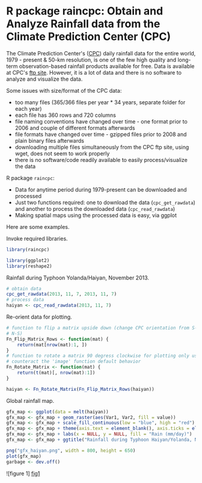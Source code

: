R package raincpc: Obtain and Analyze Rainfall data from the Climate Prediction Center (CPC)
========================================================

The Climate Prediction Center's ([CPC](www.cpc.ncep.noaa.gov)) daily rainfall data for the entire world, 1979 - present & 50-km resolution, is one of the few high quality and long-term observation-based rainfall products available for free. Data is available at CPC's [ftp site](ftp.cpc.ncep.noaa.gov/precip/CPC_UNI_PRCP/GAUGE_GLB/). However, it is a lot of data and there is no software to analyze and visualize the data.

Some issues with size/format of the CPC data:
* too many files (365/366 files per year * 34 years, separate folder for each year)
* each file has 360 rows and 720 columns
* file naming conventions have changed over time - one format prior to 2006 and couple of different formats afterwards
* file formats have changed over time - gzipped files prior to 2008 and plain binary files afterwards
* downloading multiple files simultaneously from the CPC ftp site, using wget, does not seem to work properly
* there is no software/code readily available to easily process/visualize the data

R package `raincpc`:
* Data for anytime period during 1979-present can be downloaded and processed
* Just two functions required: one to download the data (`cpc_get_rawdata`) and another to process the downloaded data (`cpc_read_rawdata`)
* Making spatial maps using the processed data is easy, via ggplot

Here are some examples.

Invoke required libraries.


```r
library(raincpc)

library(ggplot2)
library(reshape2)
```


Rainfall during Typhoon Yolanda/Haiyan, November 2013.


```r
# obtain data
cpc_get_rawdata(2013, 11, 7, 2013, 11, 7)
# process data
haiyan <- cpc_read_rawdata(2013, 11, 7)
```


Re-orient data for plotting.


```r
# function to flip a matrix upside down (change CPC orientation from S-N to
# N-S)
Fn_Flip_Matrix_Rows <- function(mat) {
    return(mat[nrow(mat):1, ])
}
# function to rotate a matrix 90 degress clockwise for plotting only used to
# counteract the 'image' function default behavior
Fn_Rotate_Matrix <- function(mat) {
    return(t(mat)[, nrow(mat):1])
}

haiyan <- Fn_Rotate_Matrix(Fn_Flip_Matrix_Rows(haiyan))
```


Global rainfall map.


```r
gfx_map <- ggplot(data = melt(haiyan))
gfx_map <- gfx_map + geom_raster(aes(Var1, Var2, fill = value))
gfx_map <- gfx_map + scale_fill_continuous(low = "blue", high = "red")
gfx_map <- gfx_map + theme(axis.text = element_blank(), axis.ticks = element_blank())
gfx_map <- gfx_map + labs(x = NULL, y = NULL, fill = "Rain (mm/day)")
gfx_map <- gfx_map + ggtitle("Rainfall during Typhoon Haiyan/Yolanda, Nov 7 2013")

png("gfx_haiyan.png", width = 800, height = 650)
plot(gfx_map)
garbage <- dev.off()
```


![figure 1] [fig1]

[fig1]: gfx_haiyan.png "figure 1" 
